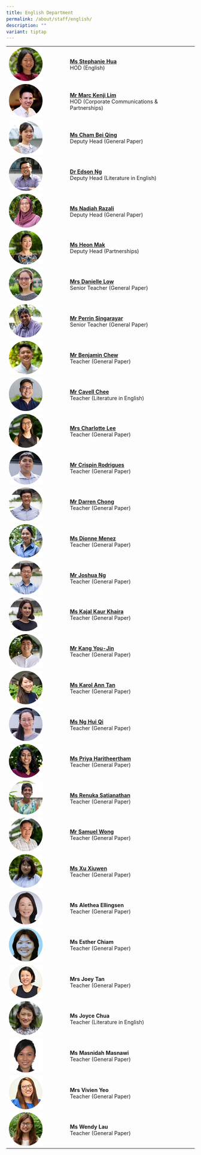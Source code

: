 ```yaml
---
title: English Department
permalink: /about/staff/english/
description: ""
variant: tiptap
---
```

<table style="minWidth: 50px">
<colgroup>
<col>
<col>
</colgroup>
<tbody>
<tr>
<td rowspan="1" colspan="1"><a class="isomer-image-wrapper" href="mailto:stephanie.hua@ejc.edu.sg"><img style="width: 60%;" height="auto" width="100%" src="/images/Staff/EL-Stephanie-Hua_s.jpg"></a>
</td>
<td rowspan="1" colspan="1">
<p><strong><a href="mailto:stephanie.hua@ejc.edu.sg" rel="noopener noreferrer nofollow" target="_blank">Ms Stephanie Hua</a></strong> 
<br>HOD (English)</p>
</td>
</tr>
<tr>
<td rowspan="1" colspan="1"><a class="isomer-image-wrapper" href="mailto:marc.kenji.lim@ejc.edu.sg"><img style="width: 60%;" height="auto" width="100%" src="/images/Staff/HOD-Marc-Kenji-Lim_s.jpg"></a>
</td>
<td rowspan="1" colspan="1">
<p><strong><a href="mailto:marc.kenji.lim@ejc.edu.sg" rel="noopener noreferrer nofollow" target="_blank">Mr Marc Kenji Lim</a></strong> 
<br>HOD (Corporate Communications &amp; Partnerships)</p>
</td>
</tr>
<tr>
<td rowspan="1" colspan="1"><a class="isomer-image-wrapper" href="mailto:cham.bei.qing@ejc.edu.sg"><img style="width: 60%;" height="auto" width="100%" src="/images/Staff/EL-Cham-Bei-Qing_s.jpg"></a>
</td>
<td rowspan="1" colspan="1">
<p><strong><a href="mailto:cham.bei.qing@ejc.edu.sg" rel="noopener noreferrer nofollow" target="_blank">Ms Cham Bei Qing</a></strong> 
<br>Deputy Head (General Paper)</p>
</td>
</tr>
<tr>
<td rowspan="1" colspan="1"><a class="isomer-image-wrapper" href="mailto:edson.ng@ejc.edu.sg"><img style="width: 60%;" height="auto" width="100%" alt="" src="/images/Staff/Eng-Edson-Ng_s.jpg"></a>
</td>
<td rowspan="1" colspan="1">
<p><strong><a href="mailto:edson.ng@ejc.edu.sg" rel="noopener noreferrer nofollow" target="_blank">Dr Edson Ng</a></strong> 
<br>Deputy Head (Literature in English)</p>
</td>
</tr>
<tr>
<td rowspan="1" colspan="1"><a class="isomer-image-wrapper" href="mailto:nadiah.razali@ejc.edu.sg"><img style="width: 60%;" height="auto" width="100%" src="/images/Staff/Nadiah-Razali-s.jpg"></a>
</td>
<td rowspan="1" colspan="1">
<p><strong><a href="mailto:nadiah.razali@ejc.edu.sg" rel="noopener noreferrer nofollow" target="_blank">Ms Nadiah Razali</a></strong> 
<br>Deputy Head (General Paper)</p>
</td>
</tr>
<tr>
<td rowspan="1" colspan="1"><a class="isomer-image-wrapper" href="mailto:heon.mak@ejc.edu.sg"><img style="width: 60%;" height="auto" width="100%" src="/images/Staff/EL-Heon-Mak_s.jpg"></a>
</td>
<td rowspan="1" colspan="1">
<p><strong><a href="mailto:heon.mak@ejc.edu.sg" rel="noopener noreferrer nofollow" target="_blank">Ms Heon Mak</a></strong> 
<br>Deputy Head (Partnerships)</p>
</td>
</tr>
<tr>
<td rowspan="1" colspan="1"><a class="isomer-image-wrapper" href="mailto:danielle.low@ejc.edu.sg"><img style="width: 60%;" height="auto" width="100%" src="/images/Staff/English-Danielle-M-Low_s.jpg"></a>
</td>
<td rowspan="1" colspan="1">
<p><strong><a href="mailto:danielle.low@ejc.edu.sg" rel="noopener noreferrer nofollow" target="_blank">Mrs Danielle Low</a></strong> 
<br>Senior Teacher (General Paper)</p>
</td>
</tr>
<tr>
<td rowspan="1" colspan="1"><a class="isomer-image-wrapper" href="mailto:perrin.singarayar@ejc.edu.sg"><img style="width: 60%;" height="auto" width="100%" src="/images/Staff/Eng-Perrin_s.jpg"></a>
</td>
<td rowspan="1" colspan="1">
<p><strong><a href="mailto:perrin.singarayar@ejc.edu.sg" rel="noopener noreferrer nofollow" target="_blank">Mr Perrin Singarayar</a></strong> 
<br>Senior Teacher (General Paper)</p>
</td>
</tr>
<tr>
<td rowspan="1" colspan="1"><a class="isomer-image-wrapper" href="mailto:benjamin.chew@ejc.edu.sg"><img style="width: 60%;" height="auto" width="100%" src="/images/Staff/EL-Benjamin-Chew_s.jpg"></a>
</td>
<td rowspan="1" colspan="1">
<p><strong><a href="mailto:benjamin.chew@ejc.edu.sg" rel="noopener noreferrer nofollow" target="_blank">Mr Benjamin Chew</a></strong> 
<br>Teacher (General Paper)</p>
</td>
</tr>
<tr>
<td rowspan="1" colspan="1"><a class="isomer-image-wrapper" href="mailto:chee.cavell.jiahe@ejc.edu.sg"><img style="width: 60%;" height="auto" width="100%" src="/images/Staff/eng-cavell-chee_s.jpg"></a>
</td>
<td rowspan="1" colspan="1">
<p><strong><a href="mailto:chee.cavell.jiahe@ejc.edu.sg" rel="noopener noreferrer nofollow" target="_blank">Mr Cavell Chee</a></strong> 
<br>Teacher (Literature in English)</p>
</td>
</tr>
<tr>
<td rowspan="1" colspan="1"><a class="isomer-image-wrapper" href="mailto:charlotte.lee@ejc.edu.sg"><img style="width: 60%;" height="auto" width="100%" src="/images/Staff/EL-Charlotte-Tan_s.jpg"></a>
</td>
<td rowspan="1" colspan="1">
<p><strong><a href="mailto:charlotte.lee@ejc.edu.sg" rel="noopener noreferrer nofollow" target="_blank">Mrs Charlotte Lee</a></strong> 
<br>Teacher (General Paper)</p>
</td>
</tr>
<tr>
<td rowspan="1" colspan="1"><a class="isomer-image-wrapper" href="mailto:crispin.rodrigues@ejc.edu.sg"><img style="width: 60%;" height="auto" width="100%" src="/images/Staff/EL_CrispinRodrigues_s.jpg"></a>
</td>
<td rowspan="1" colspan="1">
<p><strong><a href="mailto:crispin.rodrigues@ejc.edu.sg" rel="noopener noreferrer nofollow" target="_blank">Mr Crispin Rodrigues</a></strong> 
<br>Teacher (General Paper)</p>
</td>
</tr>
<tr>
<td rowspan="1" colspan="1"><a class="isomer-image-wrapper" href="mailto:darren.chong@ejc.edu.sg"><img style="width: 60%;" height="auto" width="100%" src="/images/Staff/EL-Darren-Chong_s.jpg"></a>
</td>
<td rowspan="1" colspan="1">
<p><strong><a href="mailto:darren.chong@ejc.edu.sg" rel="noopener noreferrer nofollow" target="_blank">Mr Darren Chong</a></strong> 
<br>Teacher (General Paper)</p>
</td>
</tr>
<tr>
<td rowspan="1" colspan="1"><a class="isomer-image-wrapper" href="mailto:dionne.menez@ejc.edu.sg"><img style="width: 60%;" height="auto" width="100%" alt="" src="/images/Staff/EL_Dionne_Menez.jpg"></a>
</td>
<td rowspan="1" colspan="1">
<p><strong><a href="mailto:dionne.menez@ejc.edu.sg" rel="noopener noreferrer nofollow" target="_blank">Ms Dionne Menez</a></strong>
<br>Teacher (General Paper)</p>
</td>
</tr>
<tr>
<td rowspan="1" colspan="1"><a class="isomer-image-wrapper" href="mailto:joshua.ng@ejc.edu.sg"><img style="width: 60%;" height="auto" width="100%" src="/images/Staff/EL-Joshua-Ng_s.jpg"></a>
</td>
<td rowspan="1" colspan="1">
<p><strong><a href="mailto:joshua.ng@ejc.edu.sg" rel="noopener noreferrer nofollow" target="_blank">Mr Joshua Ng</a></strong> 
<br>Teacher (General Paper)</p>
</td>
</tr>
<tr>
<td rowspan="1" colspan="1"><a class="isomer-image-wrapper" href="mailto:kajal.kaur.khaira@ejc.edu.sg"><img style="width: 60%;" height="auto" width="100%" src="/images/Staff/EL-Kajal-Kaur_s.jpg"></a>
</td>
<td rowspan="1" colspan="1">
<p><strong><a href="mailto:kajal.kaur.khaira@ejc.edu.sg" rel="noopener noreferrer nofollow" target="_blank">Ms Kajal Kaur Khaira</a></strong> 
<br>Teacher (General Paper)</p>
</td>
</tr>
<tr>
<td rowspan="1" colspan="1"><a class="isomer-image-wrapper" href="mailto:kang.you-jin@ejc.edu.sg"><img style="width: 60%;" height="auto" width="100%" alt="" src="/images/Staff/EL_Kang_Youjin.jpg"></a>
</td>
<td rowspan="1" colspan="1">
<p><strong><a href="mailto:kang.you-jin@ejc.edu.sg" rel="noopener noreferrer nofollow" target="_blank">Mr Kang You-Jin</a></strong>
<br>Teacher (General Paper)</p>
</td>
</tr>
<tr>
<td rowspan="1" colspan="1"><a class="isomer-image-wrapper" href="mailto:karol.ann.tan@ejc.edu.sg"><img style="width: 60%;" height="auto" width="100%" src="/images/Staff/Eng-KarolTan_s.jpg"></a>
</td>
<td rowspan="1" colspan="1">
<p><strong><a href="mailto:karol.ann.tan@ejc.edu.sg" rel="noopener noreferrer nofollow" target="_blank">Ms Karol Ann Tan</a></strong> 
<br>Teacher (General Paper)</p>
</td>
</tr>
<tr>
<td rowspan="1" colspan="1"><a class="isomer-image-wrapper" href="mailto:ng.hui.qi@ejc.edu.sg"><img style="width: 60%;" height="auto" width="100%" src="/images/Staff/EL_NgHuiQi_s.jpg"></a>
</td>
<td rowspan="1" colspan="1">
<p><strong><a href="mailto:ng.hui.qi@ejc.edu.sg" rel="noopener noreferrer nofollow" target="_blank">Ms Ng Hui Qi</a></strong> 
<br>Teacher (General Paper)</p>
</td>
</tr>
<tr>
<td rowspan="1" colspan="1"><a class="isomer-image-wrapper" href="mailto:priyahdharshini@ejc.edu.sg"><img style="width: 60%;" height="auto" width="100%" src="/images/Staff/EL-Priyah-Hari_s.jpg"></a>
</td>
<td rowspan="1" colspan="1">
<p><strong><a href="mailto:priyahdharshini@ejc.edu.sg" rel="noopener noreferrer nofollow" target="_blank">Ms Priya Haritheertham</a></strong> 
<br>Teacher (General Paper)</p>
</td>
</tr>
<tr>
<td rowspan="1" colspan="1"><a class="isomer-image-wrapper" href="mailto:renuka.satianathan@ejc.edu.sg"><img style="width: 60%;" height="auto" width="100%" src="/images/Staff/EL-Renuka-Satianathan_s.jpg"></a>
</td>
<td rowspan="1" colspan="1">
<p><strong><a href="mailto:renuka.satianathan@ejc.edu.sg" rel="noopener noreferrer nofollow" target="_blank">Ms Renuka Satianathan</a></strong> 
<br>Teacher (General Paper)</p>
</td>
</tr>
<tr>
<td rowspan="1" colspan="1"><a class="isomer-image-wrapper" href="mailto:samuel.wong@ejc.edu.sg"><img style="width: 60%;" height="auto" width="100%" src="/images/Staff/EL-Samuel-Wong_s.jpg"></a>
</td>
<td rowspan="1" colspan="1">
<p><strong><a href="mailto:samuel.wong@ejc.edu.sg" rel="noopener noreferrer nofollow" target="_blank">Mr Samuel Wong</a></strong> 
<br>Teacher (General Paper)</p>
</td>
</tr>
<tr>
<td rowspan="1" colspan="1"><a class="isomer-image-wrapper" href="mailto:xu.xiuwen@ejc.edu.sg"><img style="width: 60%;" height="auto" width="100%" src="/images/Staff/el-xu-xiuwen_s.jpg"></a>
</td>
<td rowspan="1" colspan="1">
<p><strong><a href="mailto:xu.xiuwen@ejc.edu.sg" rel="noopener noreferrer nofollow" target="_blank">Ms Xu Xiuwen</a></strong> 
<br>Teacher (General Paper)</p>
</td>
</tr>
<tr>
<td rowspan="1" colspan="1">
<div class="isomer-image-wrapper">
<img style="width: 60%;" height="auto" width="100%" alt="" src="/images/Staff/EL_Alethea_Ellingsen.jpg">
</div>
</td>
<td rowspan="1" colspan="1">
<p><strong>Ms Alethea Ellingsen</strong> 
<br>Teacher (General Paper)</p>
</td>
</tr>
<tr>
<td rowspan="1" colspan="1">
<div class="isomer-image-wrapper">
<img style="width: 60%;" height="auto" width="100%" alt="" src="/images/Staff/Esther_Chiam.jpg">
</div>
</td>
<td rowspan="1" colspan="1">
<p><strong>Ms Esther Chiam</strong> 
<br>Teacher (General Paper)</p>
</td>
</tr>
<tr>
<td rowspan="1" colspan="1">
<div class="isomer-image-wrapper">
<img style="width: 60%;" height="auto" width="100%" src="/images/Staff/EL-Joey-Tan_s.jpg">
</div>
</td>
<td rowspan="1" colspan="1">
<p><strong>Mrs Joey Tan</strong> 
<br>Teacher (General Paper)</p>
</td>
</tr>
<tr>
<td rowspan="1" colspan="1">
<div class="isomer-image-wrapper">
<img style="width: 60%;" height="auto" width="100%" alt="" src="/images/Staff/EL_Joyce_Yeo.jpg">
</div>
</td>
<td rowspan="1" colspan="1">
<p><strong>Ms Joyce Chua</strong> 
<br>Teacher (Literature in English)</p>
</td>
</tr>
<tr>
<td rowspan="1" colspan="1">
<div class="isomer-image-wrapper">
<img style="width: 60%;" height="auto" width="100%" alt="" src="/images/Staff/Masnidah_Masnawi.jpg">
</div>
</td>
<td rowspan="1" colspan="1">
<p><strong>Ms Masnidah Masnawi</strong> 
<br>Teacher (General Paper)</p>
</td>
</tr>
<tr>
<td rowspan="1" colspan="1">
<div class="isomer-image-wrapper">
<img style="width: 60%;" height="auto" width="100%" src="/images/Staff/EL-Vivien-Yeo_s.jpg">
</div>
</td>
<td rowspan="1" colspan="1">
<p><strong>Mrs Vivien Yeo</strong> 
<br>Teacher (General Paper)</p>
</td>
</tr>
<tr>
<td rowspan="1" colspan="1">
<div class="isomer-image-wrapper">
<img style="width: 60%;" height="auto" width="100%" alt="" src="/images/Staff/EL_Wendy_Lau.jpg">
</div>
</td>
<td rowspan="1" colspan="1">
<p><strong>Ms Wendy Lau</strong> 
<br>Teacher (General Paper)</p>
</td>
</tr>
</tbody>
</table>
<p></p>